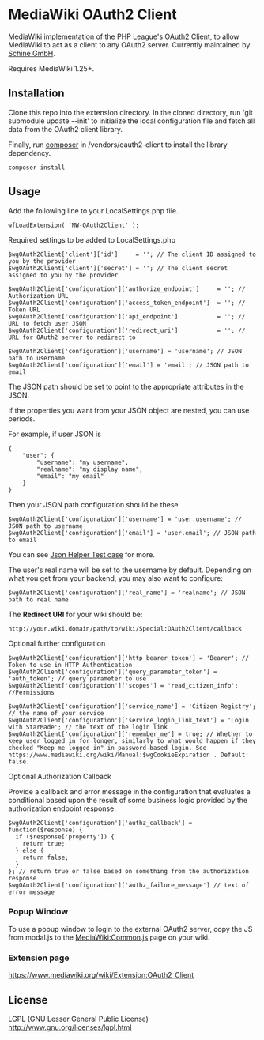 # MediaWiki OAuth2 Client
MediaWiki implementation of the PHP League's [OAuth2 Client](https://github.com/thephpleague/oauth2-client), to allow MediaWiki to act as a client to any OAuth2 server. Currently maintained by [Schine GmbH](https://www.star-made.org/).

Requires MediaWiki 1.25+.

## Installation

Clone this repo into the extension directory. In the cloned directory, run 'git submodule update --init' to initialize the local configuration file and fetch all data from the OAuth2 client library.

Finally, run [composer](https://getcomposer.org/) in /vendors/oauth2-client to install the library dependency.

```
composer install
```

## Usage

Add the following line to your LocalSettings.php file.

```
wfLoadExtension( 'MW-OAuth2Client' );
```

Required settings to be added to LocalSettings.php

```
$wgOAuth2Client['client']['id']     = ''; // The client ID assigned to you by the provider
$wgOAuth2Client['client']['secret'] = ''; // The client secret assigned to you by the provider

$wgOAuth2Client['configuration']['authorize_endpoint']     = ''; // Authorization URL
$wgOAuth2Client['configuration']['access_token_endpoint']  = ''; // Token URL
$wgOAuth2Client['configuration']['api_endpoint']           = ''; // URL to fetch user JSON
$wgOAuth2Client['configuration']['redirect_uri']           = ''; // URL for OAuth2 server to redirect to

$wgOAuth2Client['configuration']['username'] = 'username'; // JSON path to username
$wgOAuth2Client['configuration']['email'] = 'email'; // JSON path to email
```

The JSON path should be set to point to the appropriate attributes in the JSON.

If the properties you want from your JSON object are nested, you can use periods.

For example, if user JSON is

```
{
    "user": {
        "username": "my username",
        "realname": "my display name",
        "email": "my email"
    }
}
```

Then your JSON path configuration should be these

```
$wgOAuth2Client['configuration']['username'] = 'user.username'; // JSON path to username
$wgOAuth2Client['configuration']['email'] = 'user.email'; // JSON path to email
```

You can see [Json Helper Test case](./tests/phpunit/JsonHelperTest.php) for more.

The user's real name will be set to the username by default.
Depending on what you get from your backend, you may also want to configure:
```
$wgOAuth2Client['configuration']['real_name'] = 'realname'; // JSON path to real name
```

The **Redirect URI** for your wiki should be:

```
http://your.wiki.domain/path/to/wiki/Special:OAuth2Client/callback
```

Optional further configuration

```
$wgOAuth2Client['configuration']['http_bearer_token'] = 'Bearer'; // Token to use in HTTP Authentication
$wgOAuth2Client['configuration']['query_parameter_token'] = 'auth_token'; // query parameter to use
$wgOAuth2Client['configuration']['scopes'] = 'read_citizen_info'; //Permissions

$wgOAuth2Client['configuration']['service_name'] = 'Citizen Registry'; // the name of your service
$wgOAuth2Client['configuration']['service_login_link_text'] = 'Login with StarMade'; // the text of the login link
$wgOAuth2Client['configuration']['remember_me'] = true; // Whether to keep user logged in for longer, similarly to what would happen if they checked "Keep me logged in" in password-based login. See https://www.mediawiki.org/wiki/Manual:$wgCookieExpiration . Default: false.

```

Optional Authorization Callback

Provide a callback and error message in the configuration that evaluates a conditional based upon the result of some business logic provided by the authorization endpoint response.

```
$wgOAuth2Client['configuration']['authz_callback'] = function($response) {
  if ($response['property']) {
    return true;
  } else {
    return false;
  }
}; // return true or false based on something from the authorization response
$wgOAuth2Client['configuration']['authz_failure_message'] // text of error message
```



### Popup Window
To use a popup window to login to the external OAuth2 server, copy the JS from modal.js to the [MediaWiki:Common.js](https://www.mediawiki.org/wiki/Manual:Interface/JavaScript) page on your wiki.

### Extension page
https://www.mediawiki.org/wiki/Extension:OAuth2_Client

## License
LGPL (GNU Lesser General Public License) http://www.gnu.org/licenses/lgpl.html
